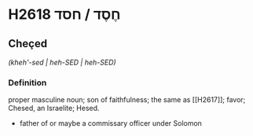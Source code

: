 # H2618 חֶסֶד / חסד

## Cheçed

_(kheh'-sed | heh-SED | heh-SED)_

### Definition

proper masculine noun; son of faithfulness; the same as [[H2617]]; favor; Chesed, an Israelite; Hesed.

- father of or maybe a commissary officer under Solomon
